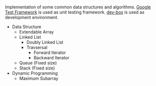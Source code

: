 Implementation of some common data structures and algorithms. [Google Test Framework](https://github.com/google/googletest) is used as unit testing framework. [dev-box](https://github.com/taskinoor/dev-box) is used as development environment.

* Data Structure
	* Extendable Array
	* Linked List
		* Doubly Linked List
		* Travsersal
			* Forward Iterator
			* Backward Iterator
	* Queue (Fixed size)
	* Stack (Fixed size)
* Dynamic Programming
	* Maximum Subarray
